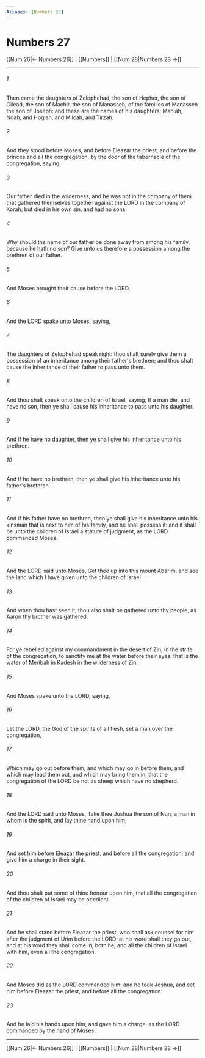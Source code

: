 ```yaml
---
Aliases: [Numbers 27]
---
```

# Numbers 27

[[Num 26|← Numbers 26]] | [[Numbers]] | [[Num 28|Numbers 28 →]]
***



###### 1 
Then came the daughters of Zelophehad, the son of Hepher, the son of Gilead, the son of Machir, the son of Manasseh, of the families of Manasseh the son of Joseph: and these are the names of his daughters; Mahlah, Noah, and Hoglah, and Milcah, and Tirzah. 

###### 2 
And they stood before Moses, and before Eleazar the priest, and before the princes and all the congregation, by the door of the tabernacle of the congregation, saying, 

###### 3 
Our father died in the wilderness, and he was not in the company of them that gathered themselves together against the LORD in the company of Korah; but died in his own sin, and had no sons. 

###### 4 
Why should the name of our father be done away from among his family, because he hath no son? Give unto us therefore a possession among the brethren of our father. 

###### 5 
And Moses brought their cause before the LORD. 

###### 6 
And the LORD spake unto Moses, saying, 

###### 7 
The daughters of Zelophehad speak right: thou shalt surely give them a possession of an inheritance among their father's brethren; and thou shalt cause the inheritance of their father to pass unto them. 

###### 8 
And thou shalt speak unto the children of Israel, saying, If a man die, and have no son, then ye shall cause his inheritance to pass unto his daughter. 

###### 9 
And if he have no daughter, then ye shall give his inheritance unto his brethren. 

###### 10 
And if he have no brethren, then ye shall give his inheritance unto his father's brethren. 

###### 11 
And if his father have no brethren, then ye shall give his inheritance unto his kinsman that is next to him of his family, and he shall possess it: and it shall be unto the children of Israel a statute of judgment, as the LORD commanded Moses. 

###### 12 
And the LORD said unto Moses, Get thee up into this mount Abarim, and see the land which I have given unto the children of Israel. 

###### 13 
And when thou hast seen it, thou also shalt be gathered unto thy people, as Aaron thy brother was gathered. 

###### 14 
For ye rebelled against my commandment in the desert of Zin, in the strife of the congregation, to sanctify me at the water before their eyes: that is the water of Meribah in Kadesh in the wilderness of Zin. 

###### 15 
And Moses spake unto the LORD, saying, 

###### 16 
Let the LORD, the God of the spirits of all flesh, set a man over the congregation, 

###### 17 
Which may go out before them, and which may go in before them, and which may lead them out, and which may bring them in; that the congregation of the LORD be not as sheep which have no shepherd. 

###### 18 
And the LORD said unto Moses, Take thee Joshua the son of Nun, a man in whom is the spirit, and lay thine hand upon him; 

###### 19 
And set him before Eleazar the priest, and before all the congregation; and give him a charge in their sight. 

###### 20 
And thou shalt put some of thine honour upon him, that all the congregation of the children of Israel may be obedient. 

###### 21 
And he shall stand before Eleazar the priest, who shall ask counsel for him after the judgment of Urim before the LORD: at his word shall they go out, and at his word they shall come in, both he, and all the children of Israel with him, even all the congregation. 

###### 22 
And Moses did as the LORD commanded him: and he took Joshua, and set him before Eleazar the priest, and before all the congregation: 

###### 23 
And he laid his hands upon him, and gave him a charge, as the LORD commanded by the hand of Moses.

***
[[Num 26|← Numbers 26]] | [[Numbers]] | [[Num 28|Numbers 28 →]]
